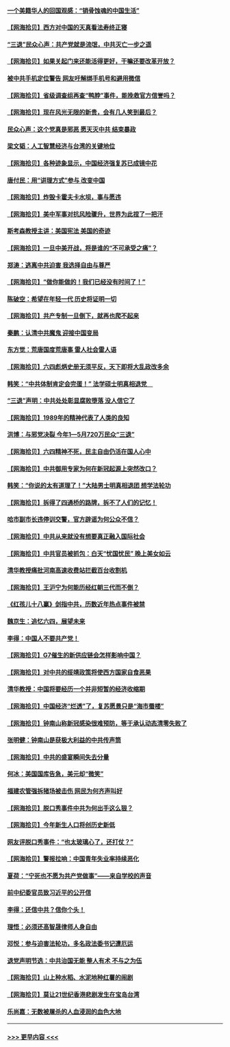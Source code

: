 #### [一个美籍华人的回国观感：“销骨蚀魂的中国生活”](../pages/nsc993/n14016665.md?t=06160643) 
#### [【网海拾贝】西方对中国的天真看法寿终正寝](../pages/nsc993/n14016640.md?t=06160643) 
#### [“三退”民众心声：共产党就是流氓，中共灭亡一步之遥](../pages/nsc993/n14015858.md?t=06160643) 
#### [【网海拾贝】如果关起门来还能活得更好，干嘛还要改革开放？](../pages/nsc993/n14015832.md?t=06160643) 
#### [被中共手机定位警告 网友吁解绑手机号和避用微信](../pages/nsc993/n14015492.md?t=06160643) 
#### [【网海拾贝】省级调查组再查“鸭脖”事件，能挽救官方信誉吗？](../pages/nsc993/n14015203.md?t=06160643) 
#### [【网海拾贝】现在风光无限的新贵，会有几人笑到最后？](../pages/nsc993/n14014484.md?t=06160643) 
#### [民众心声：这个党真是邪恶 愿天灭中共 结束暴政](../pages/nsc993/n14014251.md?t=06160643) 
#### [梁文韬：人工智慧经济与台湾的关键地位](../pages/nsc993/n14014239.md?t=06160643) 
#### [【网海拾贝】各种迹象显示，中国经济强复苏已成镜中花](../pages/nsc993/n14014056.md?t=06160643) 
#### [唐付民：用“讲理方式”参与 改变中国](../pages/nsc993/n14014026.md?t=06160643) 
#### [【网海拾贝】炸毁卡霍夫卡水坝，事与愿违](../pages/nsc993/n14013661.md?t=06160643) 
#### [【网海拾贝】美中军事对抗风险骤升，世界为此捏了一把汗](../pages/nsc993/n14013005.md?t=06160643) 
#### [斯考森教授主讲：美国宪法 美国的奇迹](../pages/nsc993/n14012595.md?t=06160643) 
#### [【网海拾贝】一旦中美开战，将是谁的“不可承受之痛”？](../pages/nsc993/n14012236.md?t=06160643) 
#### [郑涛：逃离中共迫害 我选择自由与尊严](../pages/nsc993/n14012043.md?t=06160643) 
#### [【网海拾贝】“做你能做的！我们已经没有时间了！”](../pages/nsc993/n14011531.md?t=06160643) 
#### [陈破空：希望在年轻一代 历史将证明一切](../pages/nsc993/n14010838.md?t=06160643) 
#### [【网海拾贝】共产专制一旦倒下，就再也爬不起来](../pages/nsc993/n14010831.md?t=06160643) 
#### [秦鹏：认清中共魔鬼  迎接中国变局](../pages/nsc993/n14010692.md?t=06160643) 
#### [东方觉：荒唐国度荒唐事 雷人社会雷人语](../pages/nsc993/n14010065.md?t=06160643) 
#### [【网海拾贝】六四彪炳史册无须平反，天下即将大乱政改多余](../pages/nsc993/n14010160.md?t=06160643) 
#### [韩笑：“中共体制肯定会完蛋！” 法学硕士明真相退党　](../pages/nsc993/n14010098.md?t=06160643) 
#### [“三退”声明：中共处处彰显腐败堕落 没人信它了](../pages/nsc993/n14010010.md?t=06160643) 
#### [【网海拾贝】1989年的精神代表了人类的良知](../pages/nsc993/n14009650.md?t=06160643) 
#### [洪博：与邪党决裂 今年1—5月720万民众“三退”](../pages/nsc993/n14009532.md?t=06160643) 
#### [【网海拾贝】六四精神不死，民主自由仍活在国人心中](../pages/nsc993/n14009305.md?t=06160643) 
#### [【网海拾贝】中共御用专家为何在新冠起源上突然改口？](../pages/nsc993/n14008738.md?t=06160643) 
#### [韩笑：“你说的太有道理了！”大陆男士明真相退团 想学法轮功](../pages/nsc993/n14008405.md?t=06160643) 
#### [【网海拾贝】拆得了四通桥的路牌，拆不了人们的记忆！](../pages/nsc993/n14008045.md?t=06160643) 
#### [哈市副市长违停训交警，官方辟谣为何公众不信？](../pages/nsc993/n14007957.md?t=06160643) 
#### [【网海拾贝】中共从来就没有想要真正融入国际社会](../pages/nsc993/n14007206.md?t=06160643) 
#### [【网海拾贝】中共官员被抓包：白天“忧国忧民” 晚上美女如云](../pages/nsc993/n14006658.md?t=06160643) 
#### [清华教授痛批河南高速收费站拦截百台收割机](../pages/nsc993/n14006643.md?t=06160643) 
#### [【网海拾贝】王沪宁为何能历经红朝三代而不倒？](../pages/nsc993/n14005828.md?t=06160643) 
#### [《红孩儿十八赢》剑指中共，历数近年热点事件被禁](../pages/nsc993/n14005798.md?t=06160643) 
#### [魏京生：追忆六四，展望未来](../pages/nsc993/n14005589.md?t=06160643) 
#### [李得：中国人不要共产党！](../pages/nsc993/n14005305.md?t=06160643) 
#### [【网海拾贝】G7催生的新供应链会怎样影响中国？](../pages/nsc993/n14005296.md?t=06160643) 
#### [【网海拾贝】对中共的绥靖政策将使西方国家自食恶果](../pages/nsc993/n14004996.md?t=06160643) 
#### [清华教授：中国将要经历一个并非短暂的经济收缩期](../pages/nsc993/n14004979.md?t=06160643) 
#### [【网海拾贝】中国经济“烂透”了，复苏愿景只是“海市蜃楼”](../pages/nsc993/n14004462.md?t=06160643) 
#### [【网海拾贝】钟南山称新冠感染很难预防，等于承认动态清零失败了](../pages/nsc993/n14003495.md?t=06160643) 
#### [张明健：钟南山是获极大利益的中共传声筒](../pages/nsc993/n14003265.md?t=06160643) 
#### [【网海拾贝】中共的盛宴瞬间失去分量](../pages/nsc993/n14002456.md?t=06160643) 
#### [何冰：美国国库告急，美元却“微笑”](../pages/nsc993/n14001383.md?t=06160643) 
#### [福建农管强拆猪场被击伤 网民为何齐声叫好](../pages/nsc993/n14001381.md?t=06160643) 
#### [【网海拾贝】脱口秀事件中共为何出手这么狠？](../pages/nsc993/n14001233.md?t=06160643) 
#### [【网海拾贝】今年新生人口将创历史新低](../pages/nsc993/n14000721.md?t=06160643) 
#### [网友评脱口秀事件：“也太玻璃心了，还打仗？”](../pages/nsc993/n14000298.md?t=06160643) 
#### [【网海拾贝】警报拉响：中国青年失业率持续恶化](../pages/nsc993/n13999281.md?t=06160643) 
#### [夏荷：“宁死也不愿为共产党做事”——来自学校的声音](../pages/nsc993/n13998694.md?t=06160643) 
#### [前中纪委官员致习近平的公开信](../pages/nsc993/n13995804.md?t=06160643) 
#### [李得：还信中共？信你个头！](../pages/nsc993/n13996136.md?t=06160643) 
#### [理悟：必须还高智晟律师人身自由](../pages/nsc993/n13995715.md?t=06160643) 
#### [邓悦：参与迫害法轮功，多名政法委书记遭厄运](../pages/nsc993/n13995336.md?t=06160643) 
#### [退党声明节选：中共治国无能 整人有术 不与之为伍](../pages/nsc993/n13995312.md?t=06160643) 
#### [【网海拾贝】山上种水稻、水泥地种红薯的闹剧](../pages/nsc993/n13994499.md?t=06160643) 
#### [【网海拾贝】莫让21世纪香港悲剧发生在宝岛台湾](../pages/nsc993/n13993582.md?t=06160643) 
#### [乐尚嘉：无数被屠杀的人血浸润的血色大地](../pages/nsc993/n13992819.md?t=06160643) 

----
#### [ >>> 更早内容 <<< ](../indexes/nsc993-earlier.md)
